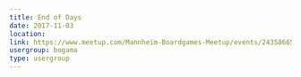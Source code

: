 ```yaml
---
title: End of Days
date: 2017-11-03
location: 
link: https://www.meetup.com/Mannheim-Boardgames-Meetup/events/243586650/
usergroup: bogama
type: usergroup
---
```

